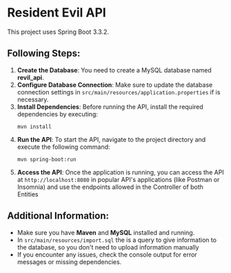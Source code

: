 <h1>Resident Evil API</h1>
<p>This project uses Spring Boot 3.3.2.</p>

<h2>Following Steps:</h2>
<ol>
    <li><strong>Create the Database</strong>: You need to create a MySQL database named <strong>revil_api</strong>.</li>
    <li><strong>Configure Database Connection</strong>: Make sure to update the database connection settings in <code>src/main/resources/application.properties</code> if is necessary.</li>
    <li><strong>Install Dependencies</strong>: Before running the API, install the required dependencies by executing:
        <pre><code>mvn install</code></pre>
    </li>
    <li><strong>Run the API</strong>: To start the API, navigate to the project directory and execute the following command:
        <pre><code>mvn spring-boot:run</code></pre>
    </li>
    <li><strong>Access the API</strong>: Once the application is running, you can access the API at <code>http://localhost:8080</code> in popular API's applications (like Postman or Insomnia) and
    use the endpoints allowed in the Controller of both Entities</li>
</ol>

<h2>Additional Information:</h2>
<ul>
    <li>Make sure you have <strong>Maven</strong> and <strong>MySQL</strong> installed and running.</li>
    <li>In <code>src/main/resources/import.sql</code> the is a query to give information to the database, so you don't need to upload information manually</li>
    <li>If you encounter any issues, check the console output for error messages or missing dependencies.</li>
</ul>
